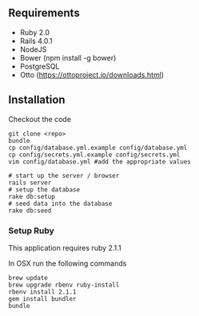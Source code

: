 ## Requirements
* Ruby 2.0
* Rails 4.0.1
* NodeJS
* Bower (npm install -g bower)
* PostgreSQL
* Otto (https://ottoproject.io/downloads.html)

## Installation

Checkout the code

    git clone <repo>
    bundle
    cp config/database.yml.example config/database.yml
    cp config/secrets.yml.example config/secrets.yml
    vim config/database.yml #add the appropriate values
    
    # start up the server / browser
    rails server
    # setup the database
    rake db:setup
    # seed data into the database
    rake db:seed

### Setup Ruby

This application requires ruby 2.1.1


In OSX run the following commands

    brew update
    brew upgrade rbenv ruby-install
    rbenv install 2.1.1
    gem install bundler
    bundle

